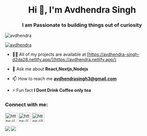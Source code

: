 <h1 align="center">Hi 👋, I'm Avdhendra Singh</h1>
<h3 align="center">I am Passionate to building things out of curiosity</h3>

<p align="left"> <img src="https://komarev.com/ghpvc/?username=avdhendra&label=Profile%20views&color=0e75b6&style=flat" alt="avdhendra" /> </p>

<p align="left"> <a href="https://github.com/ryo-ma/github-profile-trophy"><img src="https://github-profile-trophy.vercel.app/?username=avdhendra" alt="avdhendra" /></a> </p>



- 👨‍💻 All of my projects are available at [https://avdhendra-singh-d2da28.netlify.app/](https://avdhendra.netlify.app/)

- 💬 Ask me about **React,Nextjs,Nodejs**

- 📫 How to reach me **avdhendrasingh3@gmail.com**

- ⚡ Fun fact **I Dont Drink Coffee only tea**

<h3 align="left">Connect with me:</h3>
<p align="left">
<a href="https://linkedin.com/in/https://www.linkedin.com/in/avdhendra-singh-6906791b1/" target="blank"><img align="center" src="https://raw.githubusercontent.com/rahuldkjain/github-profile-readme-generator/master/src/images/icons/Social/linked-in-alt.svg" alt="https://www.linkedin.com/in/avdhendra-singh-6906791b1/" height="30" width="40" /></a>
<a href="https://www.codechef.com/users/https://www.codechef.com/users/avdhendrasingh" target="blank"><img align="center" src="https://cdn.jsdelivr.net/npm/simple-icons@3.1.0/icons/codechef.svg" alt="https://www.codechef.com/users/avdhendrasingh" height="30" width="40" /></a>
<a href="https://www.leetcode.com/https://leetcode.com/avdhendra/" target="blank"><img align="center" src="https://raw.githubusercontent.com/rahuldkjain/github-profile-readme-generator/master/src/images/icons/Social/leet-code.svg" alt="https://leetcode.com/avdhendra/" height="30" width="40" /></a>
</p>




<div>
<a href="https://github-readme-stats.vercel.app/api?username=avdhendra&theme=tokyonight">
  <img  align="left" src="https://github-readme-stats.vercel.app/api?username=avdhendra&count_private=true&show_icons=true&theme=tokyonight" />
</a>
<a href="https://github-readme-stats.vercel.app/api/top-langs/?username=avdhendra&hide=php&theme=tokyonight">
  <img align="left" src="https://github-readme-stats.vercel.app/api/top-langs/?username=avdhendra&hide=php&theme=tokyonight" />
</a>
  </div>




